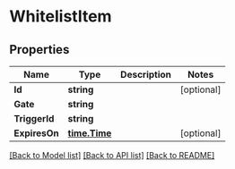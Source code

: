 # WhitelistItem

## Properties

Name | Type | Description | Notes
------------ | ------------- | ------------- | -------------
**Id** | **string** |  | [optional] 
**Gate** | **string** |  | 
**TriggerId** | **string** |  | 
**ExpiresOn** | [**time.Time**](time.Time.md) |  | [optional] 

[[Back to Model list]](../README.md#documentation-for-models) [[Back to API list]](../README.md#documentation-for-api-endpoints) [[Back to README]](../README.md)


